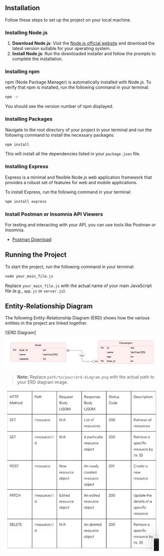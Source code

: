 
## Installation

Follow these steps to set up the project on your local machine.

### Installing Node.js

1. **Download Node.js**: Visit the [Node.js official website](https://nodejs.org/) and download the latest version suitable for your operating system.
2. **Install Node.js**: Run the downloaded installer and follow the prompts to complete the installation.

### Installing npm

npm (Node Package Manager) is automatically installed with Node.js. To verify that npm is installed, run the following command in your terminal:

```sh
npm -v
```

You should see the version number of npm displayed.

### Installing Packages

Navigate to the root directory of your project in your terminal and run the following command to install the necessary packages:

```sh
npm install
```

This will install all the dependencies listed in your `package.json` file.

### Installing Express

Express is a minimal and flexible Node.js web application framework that provides a robust set of features for web and mobile applications.

To install Express, run the following command in your terminal:

```sh
npm install express
```

### Install Postman or Insomnia API Viewers

For testing and interacting with your API, you can use tools like Postman or Insomnia.

- [Postman Download](https://www.postman.com/downloads/)

## Running the Project

To start the project, run the following command in your terminal:

```sh
node your_main_file.js
```

Replace `your_main_file.js` with the actual name of your main JavaScript file (e.g., `app.js` or `server.js`).

## Entity-Relationship Diagram

The following Entity-Relationship Diagram (ERD) shows how the various entities in the project are linked together.

![ERD Diagram] ![alt text](image-1.png)

> **Note:** Replace `path/to/your/erd-diagram.png` with the actual path to your ERD diagram image.



![alt text](image.png)
